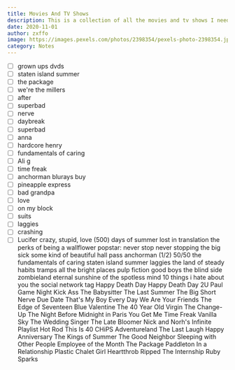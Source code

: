 ```yaml
---
title: Movies And TV Shows
description: This is a collection of all the movies and tv shows I need to buy and all the movies and tv shows I have already bought
date: 2020-11-01
author: zxffo
image: https://images.pexels.com/photos/2398354/pexels-photo-2398354.jpeg?auto=compress&cs=tinysrgb&dpr=2&h=650&w=940
category: Notes
---
```


- [ ] grown ups dvds
- [ ] staten island summer
- [ ] the package
- [ ] we're the millers
- [ ] after
- [ ] superbad
- [ ] nerve
- [ ] daybreak
- [ ] superbad
- [ ] anna
- [ ] hardcore henry
- [ ] fundamentals of caring
- [ ] Ali g
- [ ] time freak
- [ ] anchorman blurays buy
- [ ] pineapple express
- [ ] bad grandpa
- [ ] love
- [ ] on my block
- [ ] suits
- [ ] laggies
- [ ] crashing
- [ ] Lucifer
      crazy, stupid, love
      (500) days of summer
      lost in translation
      the perks of being a wallflower
      popstar: never stop never stopping
      the big sick
      some kind of beautiful
      hall pass
      anchorman (1/2)
      50/50
      the fundamentals of caring
      staten island summer
      laggies
      the land of steady habits
      tramps
      all the bright places
      pulp fiction
      good boys
      the blind side
      zombieland
      eternal sunshine of the spotless mind
      10 things i hate about you
      the social network
      tag
      Happy Death Day
      Happy Death Day 2U
      Paul
      Game Night
      Kick Ass
      The Babysitter
      The Last Summer
      The Big Short
      Nerve
      Due Date
      That's My Boy
      Every Day
      We Are Your Friends
      The Edge of Seventeen
      Blue Valentine
      The 40 Year Old Virgin
      The Change-Up
      The Night Before
      Midnight in Paris
      You Get Me
      Time Freak
      Vanilla Sky
      The Wedding Singer
      The Late Bloomer
      Nick and Norh's Infinite Playlist
      Hot Rod
      This Is 40
      CHiPS
      Adventureland
      The Last Laugh
      Happy Anniversary
      The Kings of Summer
      The Good Neighbor
      Sleeping with Other People
      Employee of the Month
      The Package
      Paddleton
      In a Relationship
      Plastic
      Chalet Girl
      Heartthrob
      Ripped
      The Internship
      Ruby Sparks
